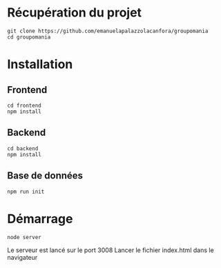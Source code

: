 # Récupération du projet

```
git clone https://github.com/emanuelapalazzolacanfora/groupomania
cd groupomania
```

# Installation

## Frontend
```
cd frontend
npm install
```

## Backend
```
cd backend
npm install
```

## Base de données
```
npm run init
```

# Démarrage
```
node server
```

Le serveur est lancé sur le port 3008
Lancer le fichier index.html dans le navigateur
